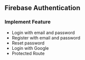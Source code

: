 ## Firebase Authentication


### Implement Feature

- Login with email and password
- Register with email and password
- Reset password
- Login with Google
- Protected Route
